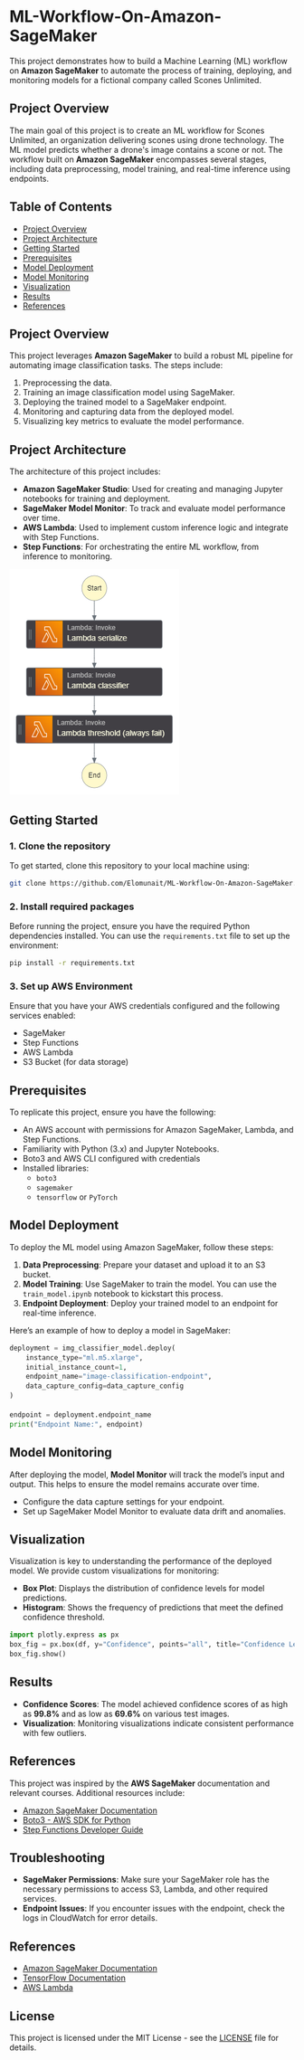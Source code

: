 # ML-Workflow-On-Amazon-SageMaker

This project demonstrates how to build a Machine Learning (ML) workflow on **Amazon SageMaker** to automate the process of training, deploying, and monitoring models for a fictional company called Scones Unlimited.

## Project Overview

The main goal of this project is to create an ML workflow for Scones Unlimited, an organization delivering scones using drone technology. The ML model predicts whether a drone's image contains a scone or not. The workflow built on **Amazon SageMaker** encompasses several stages, including data preprocessing, model training, and real-time inference using endpoints.

## Table of Contents
- [Project Overview](#project-overview)
- [Project Architecture](#project-architecture)
- [Getting Started](#getting-started)
- [Prerequisites](#prerequisites)
- [Model Deployment](#model-deployment)
- [Model Monitoring](#model-monitoring)
- [Visualization](#visualization)
- [Results](#results)
- [References](#references)

## Project Overview

This project leverages **Amazon SageMaker** to build a robust ML pipeline for automating image classification tasks. The steps include:

1. Preprocessing the data.
2. Training an image classification model using SageMaker.
3. Deploying the trained model to a SageMaker endpoint.
4. Monitoring and capturing data from the deployed model.
5. Visualizing key metrics to evaluate the model performance.

## Project Architecture

The architecture of this project includes:

- **Amazon SageMaker Studio**: Used for creating and managing Jupyter notebooks for training and deployment.
- **SageMaker Model Monitor**: To track and evaluate model performance over time.
- **AWS Lambda**: Used to implement custom inference logic and integrate with Step Functions.
- **Step Functions**: For orchestrating the entire ML workflow, from inference to monitoring.
  
![Architecture](https://github.com/Elomunait/ML-Workflow-On-Amazon-SageMaker/blob/main/stepfunctions_graph.png)

## Getting Started

### 1. Clone the repository
To get started, clone this repository to your local machine using:

```bash
git clone https://github.com/Elomunait/ML-Workflow-On-Amazon-SageMaker.git
```

### 2. Install required packages

Before running the project, ensure you have the required Python dependencies installed. You can use the `requirements.txt` file to set up the environment:

```bash
pip install -r requirements.txt
```

### 3. Set up AWS Environment

Ensure that you have your AWS credentials configured and the following services enabled:

- SageMaker
- Step Functions
- AWS Lambda
- S3 Bucket (for data storage)

## Prerequisites

To replicate this project, ensure you have the following:

- An AWS account with permissions for Amazon SageMaker, Lambda, and Step Functions.
- Familiarity with Python (3.x) and Jupyter Notebooks.
- Boto3 and AWS CLI configured with credentials
- Installed libraries:
  - `boto3`
  - `sagemaker`
  - `tensorflow` or `PyTorch`

## Model Deployment

To deploy the ML model using Amazon SageMaker, follow these steps:

1. **Data Preprocessing**: Prepare your dataset and upload it to an S3 bucket.
2. **Model Training**: Use SageMaker to train the model. You can use the `train_model.ipynb` notebook to kickstart this process.
3. **Endpoint Deployment**: Deploy your trained model to an endpoint for real-time inference.

Here’s an example of how to deploy a model in SageMaker:

```python
deployment = img_classifier_model.deploy(
    instance_type="ml.m5.xlarge",
    initial_instance_count=1,
    endpoint_name="image-classification-endpoint",
    data_capture_config=data_capture_config
)

endpoint = deployment.endpoint_name
print("Endpoint Name:", endpoint)
```

## Model Monitoring

After deploying the model, **Model Monitor** will track the model’s input and output. This helps to ensure the model remains accurate over time.

- Configure the data capture settings for your endpoint.
- Set up SageMaker Model Monitor to evaluate data drift and anomalies.

## Visualization

Visualization is key to understanding the performance of the deployed model. We provide custom visualizations for monitoring:

- **Box Plot**: Displays the distribution of confidence levels for model predictions.
- **Histogram**: Shows the frequency of predictions that meet the defined confidence threshold.

```python
import plotly.express as px
box_fig = px.box(df, y="Confidence", points="all", title="Confidence Level Distribution")
box_fig.show()
```

## Results

- **Confidence Scores**: The model achieved confidence scores of as high as **99.8%** and as low as **69.6%** on various test images.
- **Visualization**: Monitoring visualizations indicate consistent performance with few outliers.

## References

This project was inspired by the **AWS SageMaker** documentation and relevant courses. Additional resources include:

- [Amazon SageMaker Documentation](https://docs.aws.amazon.com/sagemaker/)
- [Boto3 - AWS SDK for Python](https://boto3.amazonaws.com/v1/documentation/api/latest/index.html)
- [Step Functions Developer Guide](https://docs.aws.amazon.com/step-functions/)



## Troubleshooting

- **SageMaker Permissions**: Make sure your SageMaker role has the necessary permissions to access S3, Lambda, and other required services.
- **Endpoint Issues**: If you encounter issues with the endpoint, check the logs in CloudWatch for error details.

## References

- [Amazon SageMaker Documentation](https://docs.aws.amazon.com/sagemaker/latest/dg/whatis.html)
- [TensorFlow Documentation](https://www.tensorflow.org/api_docs)
- [AWS Lambda](https://aws.amazon.com/lambda/)

## License

This project is licensed under the MIT License - see the [LICENSE](https://github.com/Elomunait/ML-Workflow-On-Amazon-SageMaker/blob/main/LICENSE) file for details.
